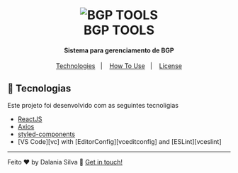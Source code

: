 <h1 align="center">
    <img alt="BGP TOOLS" src="https://res.cloudinary.com/dwufco8zm/image/upload/v1625616909/bgp_r19aj5.png" />
    <br>
    BGP TOOLS
</h1>

<h4 align="center">
 Sistema para gerenciamento de BGP
</h4>


<p align="center">
  <a href="#rocket-technologies">Technologies</a>&nbsp;&nbsp;&nbsp;|&nbsp;&nbsp;&nbsp;
  <a href="#information_source-how-to-use">How To Use</a>&nbsp;&nbsp;&nbsp;|&nbsp;&nbsp;&nbsp;
  <a href="#memo-license">License</a>
</p>


<p align="center">
  
</p>

## :rocket: Tecnologias

Este projeto foi desenvolvido com as seguintes tecnoligias

-  [ReactJS](https://reactjs.org/)
-  [Axios](https://github.com/axios/axios)
-  [styled-components](https://www.styled-components.com/)
-  [VS Code][vc] with [EditorConfig][vceditconfig] and [ESLint][vceslint]

---

Feito ♥ by Dalania Silva :wave: [Get in touch!](https://www.linkedin.com/in/dalania-silva-851107175/)
